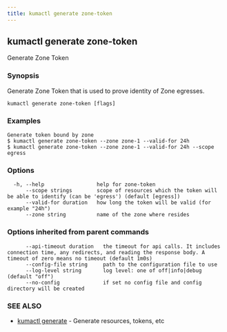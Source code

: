 ```yaml
---
title: kumactl generate zone-token
---
```

## kumactl generate zone-token

Generate Zone Token

### Synopsis

Generate Zone Token that is used to prove identity of Zone egresses.

```
kumactl generate zone-token [flags]
```

### Examples

```
Generate token bound by zone
$ kumactl generate zone-token --zone zone-1 --valid-for 24h
$ kumactl generate zone-token --zone zone-1 --valid-for 24h --scope egress
```

### Options

```
  -h, --help                 help for zone-token
      --scope strings        scope of resources which the token will be able to identify (can be 'egress') (default [egress])
      --valid-for duration   how long the token will be valid (for example "24h")
      --zone string          name of the zone where resides
```

### Options inherited from parent commands

```
      --api-timeout duration   the timeout for api calls. It includes connection time, any redirects, and reading the response body. A timeout of zero means no timeout (default 1m0s)
      --config-file string     path to the configuration file to use
      --log-level string       log level: one of off|info|debug (default "off")
      --no-config              if set no config file and config directory will be created
```

### SEE ALSO

* [kumactl generate](kumactl_generate)	 - Generate resources, tokens, etc

